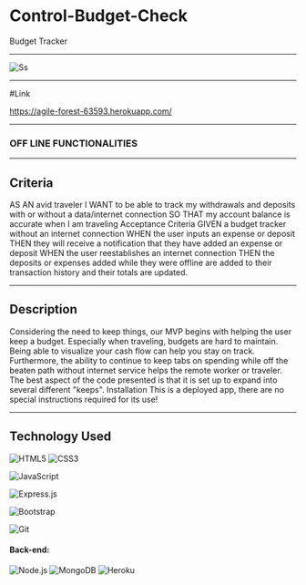 # Control-Budget-Check
Budget Tracker


_____________________________________________________________________________________________________________________________________________________________________

![Ss](https://karltunmoreno.github.io/My-Portfolio/assets/images/control%20budget%20check.jpg)

_____________________________________________________________________________________________________________________________________________________________________

#Link

https://agile-forest-63593.herokuapp.com/
_____________________________________________________________________________________________________________________________________________________________________

### OFF LINE FUNCTIONALITIES

_____________________________________________________________________________________________________________________________________________________________________

## Criteria
AS AN avid traveler
I WANT to be able to track my withdrawals and deposits with or without a data/internet connection
SO THAT my account balance is accurate when I am traveling 
Acceptance Criteria
GIVEN a budget tracker without an internet connection
WHEN the user inputs an expense or deposit
THEN they will receive a notification that they have added an expense or deposit
WHEN the user reestablishes an internet connection
THEN the deposits or expenses added while they were offline are added to their transaction history and their totals are updated.
______________________________________________________________________________________________________________________________________________________________


## Description
Considering the need to keep things, our MVP begins with helping the user keep a budget.
Especially when traveling, budgets are hard to maintain. Being able to visualize your cash flow can help you stay on track.
Furthermore, the ability to continue to keep tabs on spending while off the beaten path without internet service helps the remote worker or traveler.
The best aspect of the code presented is that it is set up to expand into several different "keeps".
Installation
This is a deployed app, there are no special instructions required for its use!
_________________________________________________________________________________________________________________________________________________________________

## Technology Used

![HTML5](https://img.shields.io/badge/html5-%23E34F26.svg?logo=html5&logoColor=white&style=for-the-badge)
![CSS3](https://img.shields.io/badge/css3-%231572B6.svg?logo=css3&logoColor=white&style=for-the-badge)

![JavaScript](https://img.shields.io/badge/-JavaScript-%23F7DF1C?style=flat-square&logo=javascript&logoColor=000000&color=d1b01f)

 ![Express.js](https://img.shields.io/badge/express.js-%23404d59.svg?logo=express&logoColor=%2361DAFB&style=for-the-badge)

![Bootstrap](https://img.shields.io/badge/bootstrap-%23563D7C.svg?logo=bootstrap&logoColor=white&style=for-the-badge)
	
![Git](https://img.shields.io/badge/git-%23F05033.svg?logo=git&logoColor=white&style=for-the-badge)
	

  



#### Back-end:
 ![Node.js ](https://img.shields.io/badge/node.js-6DA55F?logo=node.js&logoColor=white&style=for-the-badge)
![MongoDB](https://img.shields.io/badge/-MongoDB-47A248?style=flat-square&logo=mongodb&logoColor=ffffff)
![Heroku](https://img.shields.io/badge/-Heroku-430098?style=flat-square&logo=heroku&logoColor=ffffff)
  












